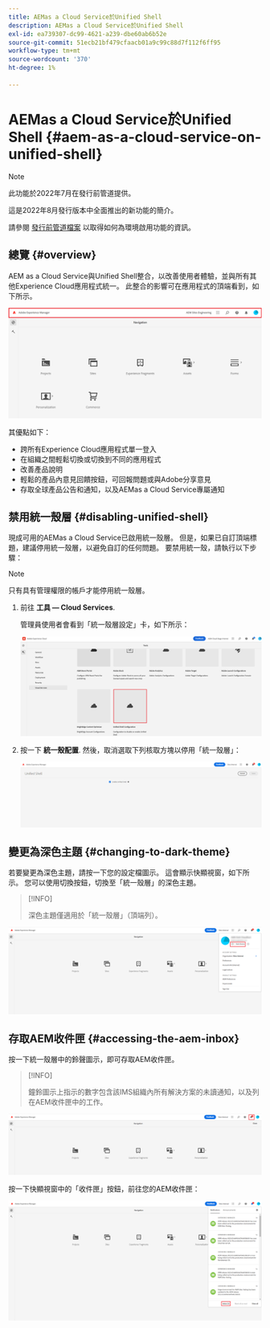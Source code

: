 ```yaml
---
title: AEMas a Cloud Service於Unified Shell
description: AEMas a Cloud Service於Unified Shell
exl-id: ea739307-dc99-4621-a239-dbe60ab6b52e
source-git-commit: 51ecb21bf479cfaacb01a9c99c88d7f112f6ff95
workflow-type: tm+mt
source-wordcount: '370'
ht-degree: 1%

---
```


# AEMas a Cloud Service於Unified Shell {#aem-as-a-cloud-service-on-unified-shell}

>[!NOTE]
>此功能於2022年7月在發行前管道提供。
>
>這是2022年8月發行版本中全面推出的新功能的簡介。
>
>請參閱 [發行前管道檔案](/help/release-notes/prerelease.md#enable-prerelease) 以取得如何為環境啟用功能的資訊。

## 總覽 {#overview}

AEM as a Cloud Service與Unified Shell整合，以改善使用者體驗，並與所有其他Experience Cloud應用程式統一。 此整合的影響可在應用程式的頂端看到，如下所示。

![影像](/help/overview/assets/unifiedshell1.png)

其優點如下：

* 跨所有Experience Cloud應用程式單一登入
* 在組織之間輕鬆切換或切換到不同的應用程式
* 改善產品說明
* 輕鬆的產品內意見回饋按鈕，可回報問題或與Adobe分享意見
* 存取全球產品公告和通知，以及AEMas a Cloud Service專屬通知

## 禁用統一殼層 {#disabling-unified-shell}

現成可用的AEMas a Cloud Service已啟用統一殼層。 但是，如果已自訂頂端標題，建議停用統一殼層，以避免自訂的任何問題。 要禁用統一殼，請執行以下步驟：

>[!NOTE]
>只有具有管理權限的帳戶才能停用統一殼層。

1. 前往 **工具 — Cloud Services**.

   管理員使用者會看到「統一殼層設定」卡，如下所示：

   ![影像](/help/overview/assets/unifiedshell2.png)

1. 按一下 **統一殼配置**. 然後，取消選取下列核取方塊以停用「統一殼層」：

   ![影像](/help/overview/assets/unifiedshell3.png)

## 變更為深色主題 {#changing-to-dark-theme}

若要變更為深色主題，請按一下您的設定檔圖示。 這會顯示快顯視窗，如下所示。 您可以使用切換按鈕，切換至「統一殼層」的深色主題。

>[!INFO]
>
>深色主題僅適用於「統一殼層」（頂端列）。

![影像](/help/overview/assets/unifiedshell4.png)

## 存取AEM收件匣 {#accessing-the-aem-inbox}

按一下統一殼層中的鈴聲圖示，即可存取AEM收件匣。

>[!INFO]
>
> 鐘鈴圖示上指示的數字包含該IMS組織內所有解決方案的未讀通知，以及列在AEM收件匣中的工作。

![影像](/help/overview/assets/unifiedshell5.png)

按一下快顯視窗中的「收件匣」按鈕，前往您的AEM收件匣：

![影像](/help/overview/assets/unifiedshell6.png)
